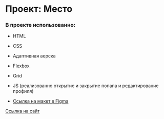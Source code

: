 # Проект: Место

### В проекте использованно:

* HTML
* CSS
* Адаптивная аерска
* Flexbox
* Grid
* JS (реализованно открытие и закрытие попапа и редактирование профиля)

* [Ссылка на макет в Figma](https://www.figma.com/file/2cn9N9jSkmxD84oJik7xL7/JavaScript.-Sprint-4?node-id=0%3A1)

[Ссылка на сайт](https://aleksandrpolyakov1997.github.io/mesto/)

